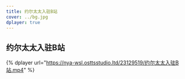 ```yaml
---
title: 约尔太太入驻B站
cover: ../bg.jpg
dplayer: true
---
```


## 约尔太太入驻B站

{%  dplayer
    url="https://nya-wsl.osttsstudio.ltd/23129519/约尔太太入驻B站.mp4"
%}
